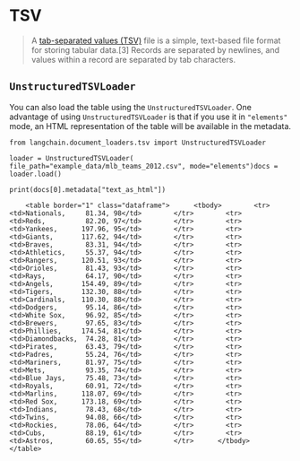 TSV
===

> A [tab-separated values (TSV)](https://en.wikipedia.org/wiki/Tab-separated_values) file is a simple, text-based file format for storing tabular data.\[3\] Records are separated by newlines, and values within a record are separated by tab characters.

`UnstructuredTSVLoader`[](#unstructuredtsvloader "Direct link to unstructuredtsvloader")
-----------------------------------------------------------------------------------------

You can also load the table using the `UnstructuredTSVLoader`. One advantage of using `UnstructuredTSVLoader` is that if you use it in `"elements"` mode, an HTML representation of the table will be available in the metadata.

    from langchain.document_loaders.tsv import UnstructuredTSVLoader

    loader = UnstructuredTSVLoader(    file_path="example_data/mlb_teams_2012.csv", mode="elements")docs = loader.load()

    print(docs[0].metadata["text_as_html"])

        <table border="1" class="dataframe">      <tbody>        <tr>          <td>Nationals,     81.34, 98</td>        </tr>        <tr>          <td>Reds,          82.20, 97</td>        </tr>        <tr>          <td>Yankees,      197.96, 95</td>        </tr>        <tr>          <td>Giants,       117.62, 94</td>        </tr>        <tr>          <td>Braves,        83.31, 94</td>        </tr>        <tr>          <td>Athletics,     55.37, 94</td>        </tr>        <tr>          <td>Rangers,      120.51, 93</td>        </tr>        <tr>          <td>Orioles,       81.43, 93</td>        </tr>        <tr>          <td>Rays,          64.17, 90</td>        </tr>        <tr>          <td>Angels,       154.49, 89</td>        </tr>        <tr>          <td>Tigers,       132.30, 88</td>        </tr>        <tr>          <td>Cardinals,    110.30, 88</td>        </tr>        <tr>          <td>Dodgers,       95.14, 86</td>        </tr>        <tr>          <td>White Sox,     96.92, 85</td>        </tr>        <tr>          <td>Brewers,       97.65, 83</td>        </tr>        <tr>          <td>Phillies,     174.54, 81</td>        </tr>        <tr>          <td>Diamondbacks,  74.28, 81</td>        </tr>        <tr>          <td>Pirates,       63.43, 79</td>        </tr>        <tr>          <td>Padres,        55.24, 76</td>        </tr>        <tr>          <td>Mariners,      81.97, 75</td>        </tr>        <tr>          <td>Mets,          93.35, 74</td>        </tr>        <tr>          <td>Blue Jays,     75.48, 73</td>        </tr>        <tr>          <td>Royals,        60.91, 72</td>        </tr>        <tr>          <td>Marlins,      118.07, 69</td>        </tr>        <tr>          <td>Red Sox,      173.18, 69</td>        </tr>        <tr>          <td>Indians,       78.43, 68</td>        </tr>        <tr>          <td>Twins,         94.08, 66</td>        </tr>        <tr>          <td>Rockies,       78.06, 64</td>        </tr>        <tr>          <td>Cubs,          88.19, 61</td>        </tr>        <tr>          <td>Astros,        60.65, 55</td>        </tr>      </tbody>    </table>